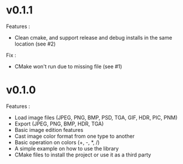 # v0.1.1


Features : 
- Clean cmake, and support release and debug installs in the same location (see #2)

Fix :
- CMake won't run due to missing file (see #1)


# v0.1.0

Features : 
- Load image files (JPEG, PNG, BMP, PSD, TGA, GIF, HDR, PIC, PNM)
- Export (JPEG, PNG, BMP, HDR, TGA)
- Basic image edition features
- Cast image color format from one type to another
- Basic operation on colors (+, -, *, /)
- A simple example on how to use the library
- CMake files to install the project or use it as a third party 